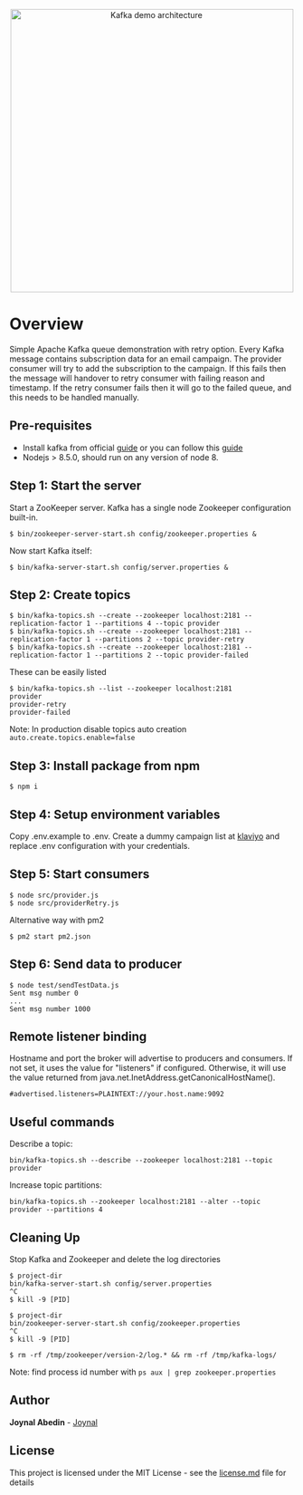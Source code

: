<p align="center">
  <img src="images/architecture.png" alt="Kafka demo architecture" width="500"/>
</p>


# Overview

Simple Apache Kafka queue demonstration with retry option. Every Kafka message contains subscription data for an email campaign.
The provider consumer will try to add the subscription to the campaign. If this fails then the message will handover to retry
consumer with failing reason and timestamp. If the retry consumer fails then it will go to the failed queue,
and this needs to be handled manually.

## Pre-requisites

* Install kafka from official [guide](https://kafka.apache.org/quickstart) or you can follow this [guide](./kafka-installation-guide.md)
* Nodejs > 8.5.0, should run on any version of node 8.

## Step 1: Start the server

Start a ZooKeeper server. Kafka has a single node Zookeeper configuration built-in.
```
$ bin/zookeeper-server-start.sh config/zookeeper.properties &
```
Now start Kafka itself:
```
$ bin/kafka-server-start.sh config/server.properties &
```

## Step 2: Create topics
```
$ bin/kafka-topics.sh --create --zookeeper localhost:2181 --replication-factor 1 --partitions 4 --topic provider
$ bin/kafka-topics.sh --create --zookeeper localhost:2181 --replication-factor 1 --partitions 2 --topic provider-retry
$ bin/kafka-topics.sh --create --zookeeper localhost:2181 --replication-factor 1 --partitions 2 --topic provider-failed
```
These can be easily listed
```
$ bin/kafka-topics.sh --list --zookeeper localhost:2181
provider
provider-retry
provider-failed
```
Note: In production disable topics auto creation `auto.create.topics.enable=false`

## Step 3: Install package from npm
```
$ npm i
```

## Step 4: Setup environment variables

Copy .env.example to .env. Create a dummy campaign list at [klaviyo](https://klaviyo.com) and replace .env configuration with your credentials.

## Step 5: Start consumers

```
$ node src/provider.js
$ node src/providerRetry.js
```

Alternative way with pm2

```
$ pm2 start pm2.json
```

## Step 6: Send data to producer

```
$ node test/sendTestData.js
Sent msg number 0
...
Sent msg number 1000
```

## Remote listener binding

Hostname and port the broker will advertise to producers and consumers. If not set,
it uses the value for "listeners" if configured.  Otherwise, it will use the value
returned from java.net.InetAddress.getCanonicalHostName().
```
#advertised.listeners=PLAINTEXT://your.host.name:9092
```

## Useful commands

Describe a topic:
```
bin/kafka-topics.sh --describe --zookeeper localhost:2181 --topic provider
```

Increase topic partitions:
```
bin/kafka-topics.sh --zookeeper localhost:2181 --alter --topic provider --partitions 4
```

## Cleaning Up
Stop Kafka and Zookeeper and delete the log directories

```
$ project-dir
bin/kafka-server-start.sh config/server.properties
^C
$ kill -9 [PID]
```

```
$ project-dir
bin/zookeeper-server-start.sh config/zookeeper.properties
^C
$ kill -9 [PID]
```

```
$ rm -rf /tmp/zookeeper/version-2/log.* && rm -rf /tmp/kafka-logs/
```

Note: find process id number with `ps aux | grep zookeeper.properties`

## Author

**Joynal Abedin** - [Joynal](https://twitter.com/joynaluu)

## License

This project is licensed under the MIT License - see the [license.md](./license.md) file for details